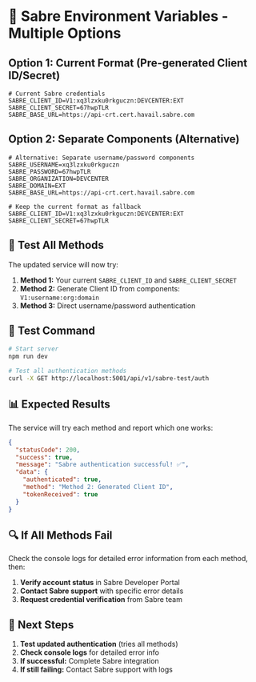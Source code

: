 # 🔐 Sabre Environment Variables - Multiple Options

## Option 1: Current Format (Pre-generated Client ID/Secret)
```env
# Current Sabre credentials
SABRE_CLIENT_ID=V1:xq3lzxku0rkguczn:DEVCENTER:EXT
SABRE_CLIENT_SECRET=67hwpTLR
SABRE_BASE_URL=https://api-crt.cert.havail.sabre.com
```

## Option 2: Separate Components (Alternative)
```env
# Alternative: Separate username/password components
SABRE_USERNAME=xq3lzxku0rkguczn
SABRE_PASSWORD=67hwpTLR
SABRE_ORGANIZATION=DEVCENTER
SABRE_DOMAIN=EXT
SABRE_BASE_URL=https://api-crt.cert.havail.sabre.com

# Keep the current format as fallback
SABRE_CLIENT_ID=V1:xq3lzxku0rkguczn:DEVCENTER:EXT
SABRE_CLIENT_SECRET=67hwpTLR
```

## 🧪 Test All Methods

The updated service will now try:

1. **Method 1:** Your current `SABRE_CLIENT_ID` and `SABRE_CLIENT_SECRET`
2. **Method 2:** Generate Client ID from components: `V1:username:org:domain`
3. **Method 3:** Direct username/password authentication

## 🚀 Test Command

```bash
# Start server
npm run dev

# Test all authentication methods
curl -X GET http://localhost:5001/api/v1/sabre-test/auth
```

## 📊 Expected Results

The service will try each method and report which one works:

```json
{
  "statusCode": 200,
  "success": true,
  "message": "Sabre authentication successful! ✅",
  "data": {
    "authenticated": true,
    "method": "Method 2: Generated Client ID",
    "tokenReceived": true
  }
}
```

## 🔍 If All Methods Fail

Check the console logs for detailed error information from each method, then:

1. **Verify account status** in Sabre Developer Portal
2. **Contact Sabre support** with specific error details
3. **Request credential verification** from Sabre team

## 🎯 Next Steps

1. **Test updated authentication** (tries all methods)
2. **Check console logs** for detailed error info
3. **If successful:** Complete Sabre integration
4. **If still failing:** Contact Sabre support with logs